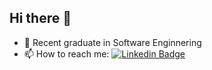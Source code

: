 ## Hi there 👋

- 🔭 Recent graduate in Software Enginnering
- 📫 How to reach me: [![Linkedin Badge](https://img.shields.io/badge/-IN-blue?style=flat&logo=Linkedin&logoColor=white)](https://www.linkedin.com/in/jos%C3%A9-almeida8/)
<!--
**PedroAlmeida88/PedroAlmeida88** is a ✨ _special_ ✨ repository because its `README.md` (this file) appears on your GitHub profile.

Here are some ideas to get you started:

- 🔭 I’m currently working on ...
- 🌱 I’m currently learning ...
- 👯 I’m looking to collaborate on ...
- 🤔 I’m looking for help with ...
- 💬 Ask me about ...
- 📫 How to reach me: ...
- 😄 Pronouns: ...
- ⚡ Fun fact: ...
-->
